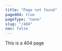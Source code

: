 ```yaml
---
title: "Page not found"
page404: true
pageType: "none"
slug: "/404"
nav: false
---
```

This is a 404 page